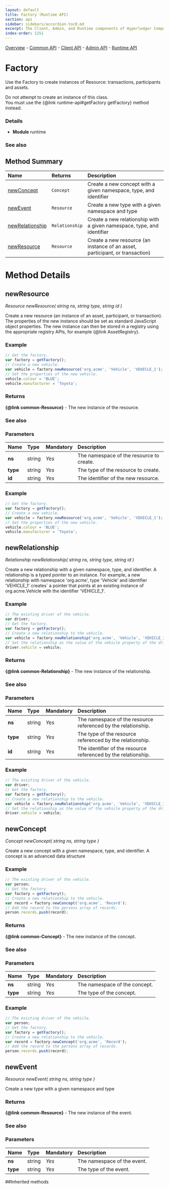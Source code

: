 ```yaml
---
layout: default
title: Factory (Runtime API)
section: api
sidebar: sidebars/accordion-toc0.md
excerpt: The Client, Admin, and Runtime components of Hyperledger Composer
index-order: 1251
---
```

[Overview](api-doc-index)  -  [Common API](allData#common-api)  -  [Client API](allData#client-api)  -  [Admin API](allData#admin-api)  -  [Runtime API](allData#runtime-api)
# Factory

Use the Factory to create instances of Resource: transactions, participants and assets.

Do not attempt to create an instance of this class.<br>
You must use the {@link runtime-api#getFactory getFactory}
method instead.

### Details

- **Module** runtime



### See also





## Method Summary
| Name | Returns | Description |
| :---- | :-------- | :----------- |
| [newConcept](#newconcept) | `Concept` | Create a new concept with a given namespace, type, and identifier  |
| [newEvent](#newevent) | `Resource` | Create a new type with a given namespace and type  |
| [newRelationship](#newrelationship) | `Relationship` | Create a new relationship with a given namespace, type, and identifier  |
| [newResource](#newresource) | `Resource` | Create a new resource (an instance of an asset, participant, or transaction)  |





# Method Details


## newResource
_Resource newResource( string ns, string type, string id )_


Create a new resource (an instance of an asset, participant, or transaction). The properties of the new instance should be set as standard JavaScript object properties. The new instance can then be stored in a registry using the appropriate registry APIs, for example {@link AssetRegistry}.



### Example
```javascript
// Get the factory.
var factory = getFactory();
// Create a new vehicle.
var vehicle = factory.newResource('org.acme', 'Vehicle', 'VEHICLE_1');
// Set the properties of the new vehicle.
vehicle.colour = 'BLUE';
vehicle.manufacturer = 'Toyota';
```



### Returns
**{@link common-Resource}** - The new instance of the resource.




### See also






### Parameters
| Name | Type | Mandatory | Description |
| :-----------  | :----------- | :----------- | :----------- |
|**ns**| string |*Yes*|The namespace of the resource to create.|
|**type**| string |*Yes*|The type of the resource to create.|
|**id**| string |*Yes*|The identifier of the new resource.|








### Example
```javascript
// Get the factory.
var factory = getFactory();
// Create a new vehicle.
var vehicle = factory.newResource('org.acme', 'Vehicle', 'VEHICLE_1');
// Set the properties of the new vehicle.
vehicle.colour = 'BLUE';
vehicle.manufacturer = 'Toyota';
```



## newRelationship
_Relationship newRelationship( string ns, string type, string id )_


Create a new relationship with a given namespace, type, and identifier. A relationship is a typed pointer to an instance. For example, a new relationship with namespace 'org.acme', type 'Vehicle' and identifier 'VEHICLE_1' creates` a pointer that points at an existing instance of org.acme.Vehicle with the identifier 'VEHICLE_1'.



### Example
```javascript
// The existing driver of the vehicle.
var driver;
// Get the factory.
var factory = getFactory();
// Create a new relationship to the vehicle.
var vehicle = factory.newRelationship('org.acme', 'Vehicle', 'VEHICLE_1');
// Set the relationship as the value of the vehicle property of the driver.
driver.vehicle = vehicle;
```



### Returns
**{@link common-Relationship}** - The new instance of the relationship.




### See also






### Parameters
| Name | Type | Mandatory | Description |
| :-----------  | :----------- | :----------- | :----------- |
|**ns**| string |*Yes*|The namespace of the resource referenced by the relationship.|
|**type**| string |*Yes*|The type of the resource referenced by the relationship.|
|**id**| string |*Yes*|The identifier of the resource referenced by the relationship.|








### Example
```javascript
// The existing driver of the vehicle.
var driver;
// Get the factory.
var factory = getFactory();
// Create a new relationship to the vehicle.
var vehicle = factory.newRelationship('org.acme', 'Vehicle', 'VEHICLE_1');
// Set the relationship as the value of the vehicle property of the driver.
driver.vehicle = vehicle;
```



## newConcept
_Concept newConcept( string ns, string type )_


Create a new concept with a given namespace, type, and identifier. A concept is an advanced data structure



### Example
```javascript
// The existing driver of the vehicle.
var person;
// Get the factory.
var factory = getFactory();
// Create a new relationship to the vehicle.
var record = factory.newConcept('org.acme', 'Record');
// Add the record to the persons array of records.
person.records.push(record);
```



### Returns
**{@link common-Concept}** - The new instance of the concept.




### See also






### Parameters
| Name | Type | Mandatory | Description |
| :-----------  | :----------- | :----------- | :----------- |
|**ns**| string |*Yes*|The namespace of the concept.|
|**type**| string |*Yes*|The type of the concept.|








### Example
```javascript
// The existing driver of the vehicle.
var person;
// Get the factory.
var factory = getFactory();
// Create a new relationship to the vehicle.
var record = factory.newConcept('org.acme', 'Record');
// Add the record to the persons array of records.
person.records.push(record);
```



## newEvent
_Resource newEvent( string ns, string type )_


Create a new type with a given namespace and type





### Returns
**{@link common-Resource}** - The new instance of the event.




### See also






### Parameters
| Name | Type | Mandatory | Description |
| :-----------  | :----------- | :----------- | :----------- |
|**ns**| string |*Yes*|The namespace of the event.|
|**type**| string |*Yes*|The type of the event.|








 

##Inherited methods

 